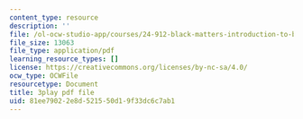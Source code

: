 ```yaml
---
content_type: resource
description: ''
file: /ol-ocw-studio-app/courses/24-912-black-matters-introduction-to-black-studies-spring-2017/81ee79022e8d521550d19f33dc6c7ab1_sY-Hxq1-_Xo.pdf
file_size: 13063
file_type: application/pdf
learning_resource_types: []
license: https://creativecommons.org/licenses/by-nc-sa/4.0/
ocw_type: OCWFile
resourcetype: Document
title: 3play pdf file
uid: 81ee7902-2e8d-5215-50d1-9f33dc6c7ab1
---
```


